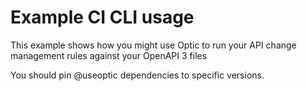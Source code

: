 # Example CI CLI usage
This example shows how you might use Optic to run your API change management rules against your OpenAPI 3 files

You should pin @useoptic dependencies to specific versions.